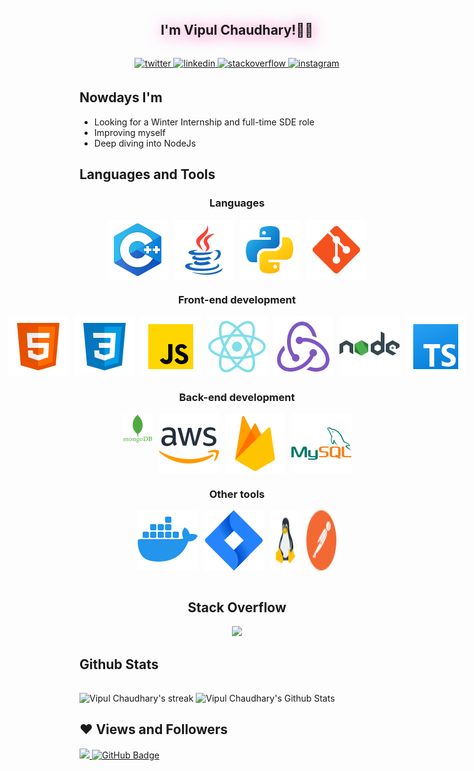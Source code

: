 <h2 align="center" style = "margin:2rem; text-shadow: 3px 3px 20px #ff99cc, -2px 1px 30px #ff99cc;"> I'm Vipul Chaudhary!🧑‍💻 </h2>
  
<div align="center">

<a href="https://twitter.com/c_vipul_r" target="_blank">
<img src=https://img.shields.io/badge/twitter-%2300acee.svg?&style=for-the-badge&logo=twitter&logoColor=white alt=twitter style="margin-bottom: 5px;" />
</a>
<a href="https://linkedin.com/in/vipulchaudhary16" target="_blank">
<img src=https://img.shields.io/badge/linkedin-%231E77B5.svg?&style=for-the-badge&logo=linkedin&logoColor=white alt=linkedin style="margin-bottom: 5px;" />
</a>
<a href="https://stackoverflow.com/users/15973278" target="_blank">
<img src=https://img.shields.io/badge/stackoverflow-%23F28032.svg?&style=for-the-badge&logo=stackoverflow&logoColor=white alt=stackoverflow style="margin-bottom: 5px;" />
</a>

<a href="https://instagram.com/vipulchaudhary.jsx" target="_blank">
<img src=https://img.shields.io/badge/instagram-%23000000.svg?&style=for-the-badge&logo=instagram&logoColor=white alt=instagram style="margin-bottom: 5px;" />
</a>  
</div>  


  

<h2><strong>Nowdays I'm</strong></h2>
<tr>
<td valign="top" width="50%">
  
* Looking for a Winter Internship and full-time SDE role
* Improving myself
* Deep diving into NodeJs
  
</td>

<h2><strong>Languages and Tools</strong></h2>
<div align="center">
  <h3>Languages</h3>
   <div style="display: flex; justify-content: center;">
    <img src="https://github.com/vipulchaudhary16/vipulchaudhary16/blob/main/Images/Tools/icons8-c.svg" alt="C++" style="margin-right: 10px;">
    <img src="https://github.com/vipulchaudhary16/vipulchaudhary16/blob/main/Images/Tools/icons8-java.svg" alt="Java" style="margin-right: 10px;">
    <img src="https://github.com/vipulchaudhary16/vipulchaudhary16/blob/main/Images/Tools/icons8-python.svg" alt="Python" style="margin-right: 10px;">
    <img src="https://github.com/vipulchaudhary16/vipulchaudhary16/blob/main/Images/Tools/icons8-git.svg" alt="Git">
  </div>

  <h3>Front-end development</h3>
  <div style="display: flex; justify-content: center;">
    <img src="https://github.com/vipulchaudhary16/vipulchaudhary16/blob/main/Images/Tools/icons8-html.svg" alt="HTML" style="margin-right: 10px;">
    <img src="https://github.com/vipulchaudhary16/vipulchaudhary16/blob/main/Images/Tools/icons8-css.svg" alt="CSS" style="margin-right: 10px;">
    <img src="https://github.com/vipulchaudhary16/vipulchaudhary16/blob/main/Images/Tools/icons8-javascript.svg" alt="JavaScript" style="margin-right: 10px;">
    <img src="https://github.com/vipulchaudhary16/vipulchaudhary16/blob/main/Images/Tools/icons8-react.svg" alt="ReactJS" style="margin-right: 10px;">
    <img src="https://github.com/vipulchaudhary16/vipulchaudhary16/blob/main/Images/Tools/icons8-redux.svg" alt="Redux" style="margin-right: 10px;">
    <img src="https://github.com/vipulchaudhary16/vipulchaudhary16/blob/main/Images/Tools/icons8-nodejs.svg" alt="Node.js" style="margin-right: 10px;">
    <img src="https://github.com/vipulchaudhary16/vipulchaudhary16/blob/main/Images/Tools/icons8-typescript.svg" alt="TypeScript">
  </div>

  <h3>Back-end development</h3>
  <div style="display: flex; justify-content: center;">
    <img src="https://github.com/vipulchaudhary16/vipulchaudhary16/blob/main/Images/Tools/MongoDB.png" alt="MongoDB" height=48 style="margin-right: 10px;">
    <img src="https://github.com/vipulchaudhary16/vipulchaudhary16/blob/main/Images/Tools/icons8-amazon-web-services.svg" alt="AWS" style="margin-right: 10px;">
    <img src="https://github.com/vipulchaudhary16/vipulchaudhary16/blob/main/Images/Tools/icons8-firebase.svg" alt="Firebase" style="margin-right: 10px;">
    <img src="https://github.com/vipulchaudhary16/vipulchaudhary16/blob/main/Images/Tools/icons8-mysql.svg" alt="MySQL">
  </div>

  <h3>Other tools</h3>
  <div style="display: flex; justify-content: center;">
    <img src="https://github.com/vipulchaudhary16/vipulchaudhary16/blob/main/Images/Tools/icons8-docker.svg" alt="Docker" style="margin-right: 10px;">
    <img src="https://github.com/vipulchaudhary16/vipulchaudhary16/blob/main/Images/Tools/icons8-jira.svg" alt="Jira" style="margin-right: 10px;">
    <img src="https://github.com/vipulchaudhary16/vipulchaudhary16/blob/main/Images/Tools/icons8-linux-48.png" alt="Linux" style="margin-right: 10px;">
    <img src="https://github.com/vipulchaudhary16/vipulchaudhary16/blob/main/Images/Tools/icons8-postman-48.png" alt="Postman">
  </div> 
</div>
<br/>  

<h2 align="center"> Stack Overflow </h2>
<p align="center">
  <a href="https://stackoverflow.com/users/15973278/vipul-chaudhary" target="_blank">
    <img width=50% src="https://readme-components.vercel.app/api?component=stackoverflow&stackoverflowid=15973278&theme=dark"/>
  </a>
</p>


<h2><strong>Github Stats</strong></h2>
<div>
<img style = "margin-top:1rem; width:48%" alt="Vipul Chaudhary's streak" src="https://github-readme-streak-stats.herokuapp.com/?user=vipulchaudhary16&theme=black-ice&hide_border=true&stroke=0000&background=060A0CD0"/>

<img style = "margin-top:1rem; width:48%" src="https://github-readme-stats.vercel.app/api?username=vipulchaudhary16&amp;show_icons=true&amp;count_private=true&amp;theme=react&amp;hide_border=true&amp;bg_color=0D1117" alt="Vipul Chaudhary's Github Stats" /> 
</div>
  
<!-- <img
style = "margin-top:1rem;"
alt="Vipul's Activity Graph" src="https://github-readme-activity-graph.cyclic.app/graph?username=vipulchaudhary16&theme=react-dark&color=fff&bg_color=ff" />
<br/>

 ## 🌟 Latest Twitt
 <a href="https://twitter.com/c_vipul_r"><img src="https://gtce.itsvg.in/api?username=c_vipul_r&theme=dracula&response=true&border=false&time=false&icon=default"/></a> -->

 ## ❤ Views and Followers
<a href="https://github.com/Meghna-DAS/github-profile-views-counter">
    <img src="https://komarev.com/ghpvc/?username=vipulchaudhary16">
</a>
<a href="https://github.com/vipulchaudhary16?tab=followers"><img src="https://img.shields.io/github/followers/vipulchaudhary16?label=Followers&style=social" alt="GitHub Badge"></a>
  
